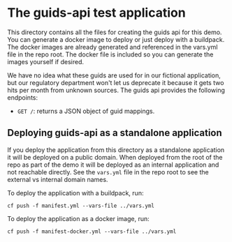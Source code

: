 # The guids-api test application

This directory contains all the files for creating the guids api for this
demo.  You can generate a docker image to deploy or just deploy with a
buildpack.  The docker images are already generated and referenced in the
vars.yml file in the repo root.  The docker file is included so you can
generate the images yourself if desired.

We have no idea what these guids are used for in our fictional application,
but our regulatory department won't let us deprecate it because it gets two
hits per month from unknown sources.  The guids api provides the following
endpoints: 

* `GET /`: returns a JSON object of guid mappings.

## Deploying guids-api as a standalone application

If you deploy the application from this directory as a standalone application
it will be deployed on a public domain.  When deployed from the root of the
repo as part of the demo it will be deployed as an internal application and
not reachable directly.  See the `vars.yml` file in the repo root to see
the external vs internal domain names.

To deploy the application with a buildpack, run:
```
cf push -f manifest.yml --vars-file ../vars.yml
```
To deploy the application as a docker image, run:
```
cf push -f manifest-docker.yml --vars-file ../vars.yml
```
